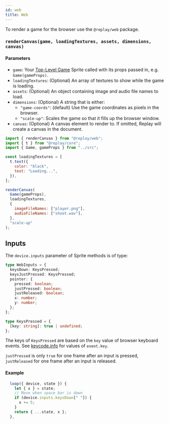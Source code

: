 ```yaml
---
id: web
title: Web
---
```


To render a game for the browser use the `@replay/web` package.

### `renderCanvas(game, loadingTextures, assets, dimensions, canvas)`

#### Parameters

- `game`: Your [Top-Level Game](top-level-game.md) Sprite called with its props passed in, e.g. `Game(gameProps)`.
- `loadingTextures`: (Optional) An array of textures to show while the game is loading.
- `assets`: (Optional) An object containing image and audio file names to load.
- `dimensions`: (Optional) A string that is either:
  - `"game-coords"`: (default) Use the game coordinates as pixels in the browser.
  - `"scale-up"`: Scales the game so that it fills up the browser window.
- `canvas`: (Optional) A canvas element to render to. If omitted, Replay will create a canvas in the document.

```js
import { renderCanvas } from "@replay/web";
import { t } from "@replay/core";
import { Game, gameProps } from "../src";

const loadingTextures = [
  t.text({
    color: "black",
    text: "Loading...",
  }),
];

renderCanvas(
  Game(gameProps),
  loadingTextures,
  {
    imageFileNames: ["player.png"],
    audioFileNames: ["shoot.wav"],
  },
  "scale-up"
);
```

## Inputs

The `device.inputs` parameter of Sprite methods is of type:

```ts
type WebInputs = {
  keysDown: KeysPressed;
  keysJustPressed: KeysPressed;
  pointer: {
    pressed: boolean;
    justPressed: boolean;
    justReleased: boolean;
    x: number;
    y: number;
  };
};

type KeysPressed = {
  [key: string]: true | undefined;
};
```

The keys of `KeysPressed` are based on the `key` value of browser keyboard events. See [keycode.info](https://keycode.info) for values of `event.key`.

`justPressed` is only `true` for one frame after an input is pressed, `justReleased` for one frame after an input is released.

#### Example

```js
  loop({ device, state }) {
    let { x } = state;
    // Move when space bar is down
    if (device.inputs.keysDown[" "]) {
      x += 5;
    }
    return { ...state, x };
  },
```
